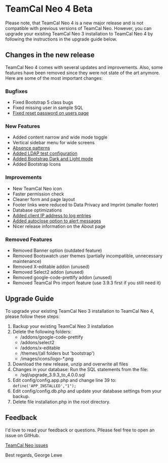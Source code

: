 # TeamCal Neo 4 Beta

Please note, that TeamCal Neo 4 is a new major release and is not compatible with previous versions of TeamCal Neo. 
However, you can upgrade your existing TeamCal Neo 3 installation to TeamCal Neo 4 by following the instructions in the
upgrade guide below.

## Changes in the new release
TeamCal Neo 4 comes with several updates and improvements. Also, some features have been removed since they were not
state of the art anymore. Here are some of the most important changes:

### Bugfixes
- Fixed Bootstrap 5 class bugs
- Fixed missing user in sample SQL
- [Fixed reset password on users page](https://github.com/glewe/teamcal-neo/issues/5)

### New Features
- Added content narrow and wide mode toggle
- Vertical sidebar menu for wide screens
- [Absence patterns](https://lewe.gitbook.io/teamcal-neo/administration/absence-patterns)
- [Added LDAP test configuration](https://github.com/glewe/teamcal-neo/issues/3)
- [Added Bootstrap Dark and Light mode](https://github.com/glewe/teamcal-neo/issues/2)
- Added Bootstrap Icons

### Improvements
- New TeamCal Neo icon
- Faster permission check
- Cleaner form and page layout
- Footer links were reduced to Data Privacy and Imprint (smaller footer)
- Database optimizations
- [Added client IP address to log entries](https://github.com/glewe/teamcal-neo/issues/4)
- [Added autoclose option to alert messages](https://github.com/glewe/teamcal-neo/issues/1)
- Nicer release information on the About page

### Removed Features
- Removed Banner option (outdated feature)
- Removed Bootswatch user themes (partially incompatible, unnecessary maintenance)
- Removed X-editable addon (unused)
- Removed Select2 addon (unused)
- Removed google-code-prettify addon (unused)
- Removed TeamCal Pro import feature (use 3.9.3 first if you still need it)

## Upgrade Guide
To upgrade your existing TeamCal Neo 3 installation to TeamCal Neo 4, please follow these steps:
1. Backup your existing TeamCal Neo 3 installation
2. Delete the following folders:
    - /addons/google-code-prettify
    - /addons/select2
    - /addons/x-editable
    - /themes/(all folders but 'bootstrap')
    - /images/icons/logo-*.png
3. Download the new release, unzip and overwrite all files
4. Changes in your database: Run the SQL statements from the file:
    - /sql/upgrade_3.9.3_to_4.0.0.sql
5. Edit config/config.app.php and change line 39 to:
   `define('APP_INSTALLED',"1");`
6. Edit config/config.db.php and update your database settings from your backup.
7. Delete file installation.php in the root directory.

## Feedback
I'd love to read your feedback or questions. Pllease feel free to open an issue on GitHub.

[TeamCal Neo issues](https://github.com/glewe/teamcal-neo/issues)

Best regards,
George Lewe

